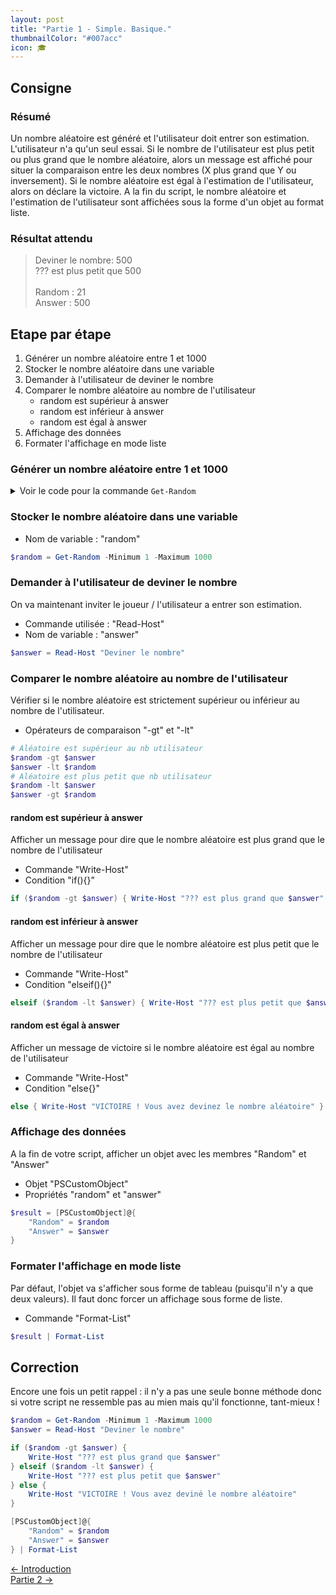 ```yaml
---
layout: post
title: "Partie 1 - Simple. Basique."
thumbnailColor: "#007acc"
icon: 🎓
---
```


## Consigne

### Résumé

Un nombre aléatoire est généré et l'utilisateur doit entrer son estimation. L'utilisateur n'a qu'un seul essai. Si le nombre de l'utilisateur est plus petit ou plus grand que le nombre aléatoire, alors un message est affiché pour situer la comparaison entre les deux nombres (X plus grand que Y ou inversement). Si le nombre aléatoire est égal à l'estimation de l'utilisateur, alors on déclare la victoire. A la fin du script, le nombre aléatoire et l'estimation de l'utilisateur sont affichées sous la forme d'un objet au format liste.

### Résultat attendu

> Deviner le nombre: 500\
> ??? est plus petit que 500\
> \
> Random : 21\
> Answer : 500

## Etape par étape

1. Générer un nombre aléatoire entre 1 et 1000
2. Stocker le nombre aléatoire dans une variable
3. Demander à l'utilisateur de deviner le nombre
4. Comparer le nombre aléatoire au nombre de l'utilisateur
   - random est supérieur à answer
   - random est inférieur à answer
   - random est égal à answer
5. Affichage des données
6. Formater l'affichage en mode liste

### Générer un nombre aléatoire entre 1 et 1000

<details>
  <summary>Voir le code pour la commande <code>Get-Random</code></summary>
  <code>Get-Random -Minimum 1 -Maximum 1000</code>
</details>

### Stocker le nombre aléatoire dans une variable

- Nom de variable : "random"

```powershell
$random = Get-Random -Minimum 1 -Maximum 1000
```

### Demander à l'utilisateur de deviner le nombre

On va maintenant inviter le joueur / l'utilisateur a entrer son estimation.

- Commande utilisée : "Read-Host"
- Nom de variable : "answer"

```powershell
$answer = Read-Host "Deviner le nombre"
```

### Comparer le nombre aléatoire au nombre de l'utilisateur

Vérifier si le nombre aléatoire est strictement supérieur ou inférieur au nombre de l'utilisateur.

- Opérateurs de comparaison "-gt" et "-lt"

```powershell
# Aléatoire est supérieur au nb utilisateur
$random -gt $answer
$answer -lt $random
# Aléatoire est plus petit que nb utilisateur
$random -lt $answer
$answer -gt $random
```

#### random est supérieur à answer

Afficher un message pour dire que le nombre aléatoire est plus grand que le nombre de l'utilisateur 

- Commande "Write-Host"
- Condition "if(){}"

```powershell
if ($random -gt $answer) { Write-Host "??? est plus grand que $answer" }
```

#### random est inférieur à answer

Afficher un message pour dire que le nombre aléatoire est plus petit que le nombre de l'utilisateur

- Commande "Write-Host"
- Condition "elseif(){}"

```powershell
elseif ($random -lt $answer) { Write-Host "??? est plus petit que $answer" }
```

#### random est égal à answer

Afficher un message de victoire si le nombre aléatoire est égal au nombre de l'utilisateur

- Commande "Write-Host"
- Condition "else{}"

```powershell
else { Write-Host "VICTOIRE ! Vous avez devinez le nombre aléatoire" }
```

### Affichage des données

A la fin de votre script, afficher un objet avec les membres "Random" et "Answer"

- Objet "PSCustomObject"
- Propriétés "random" et "answer"

```powershell
$result = [PSCustomObject]@{
    "Random" = $random
    "Answer" = $answer
}
```

### Formater l'affichage en mode liste

Par défaut, l'objet va s'afficher sous forme de tableau (puisqu'il n'y a que deux valeurs). Il faut donc forcer un affichage sous forme de liste.

- Commande "Format-List"

```powershell
$result | Format-List
```

## Correction 

Encore une fois un petit rappel : il n'y a pas une seule bonne méthode donc si votre script ne ressemble pas au mien mais qu'il fonctionne, tant-mieux !

```powershell
$random = Get-Random -Minimum 1 -Maximum 1000
$answer = Read-Host "Deviner le nombre"

if ($random -gt $answer) { 
    Write-Host "??? est plus grand que $answer"
} elseif ($random -lt $answer) {
    Write-Host "??? est plus petit que $answer"
} else {
    Write-Host "VICTOIRE ! Vous avez deviné le nombre aléatoire"
}

[PSCustomObject]@{
    "Random" = $random
    "Answer" = $answer
} | Format-List
```

<div class="buttons">
    <div class="buttonBack">
        <a href="/2022/10/21/cours-pratique-posh-0">← Introduction</a>
    </div>
    <div class="buttonNext">
        <a href="/2022/10/21/cours-pratique-posh-2">Partie 2 →</a>
    </div>
</div>